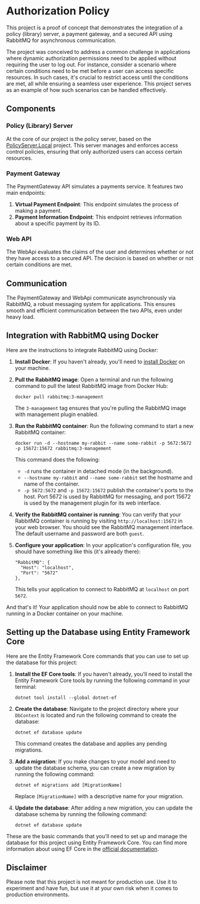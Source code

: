 # Authorization Policy

This project is a proof of concept that demonstrates the integration of a policy (library) server, a payment gateway, and a secured API using RabbitMQ for asynchronous communication.

The project was conceived to address a common challenge in applications where dynamic authorization permissions need to be applied without requiring the user to log out. For instance, consider a scenario where certain conditions need to be met before a user can access specific resources. In such cases, it's crucial to restrict access until the conditions are met, all while ensuring a seamless user experience. This project serves as an example of how such scenarios can be handled effectively.

## Components

### Policy (Library) Server

At the core of our project is the policy server, based on the [PolicyServer.Local](https://github.com/PolicyServer/PolicyServer.Local) project. This server manages and enforces access control policies, ensuring that only authorized users can access certain resources.

### Payment Gateway

The PaymentGateway API simulates a payments service. It features two main endpoints:

1. **Virtual Payment Endpoint**: This endpoint simulates the process of making a payment.
2. **Payment Information Endpoint**: This endpoint retrieves information about a specific payment by its ID.

### Web API

The WebApi evaluates the claims of the user and determines whether or not they have access to a secured API. The decision is based on whether or not certain conditions are met.

## Communication

The PaymentGateway and WebApi communicate asynchronously via RabbitMQ, a robust messaging system for applications. This ensures smooth and efficient communication between the two APIs, even under heavy load.

## Integration with RabbitMQ using Docker

Here are the instructions to integrate RabbitMQ using Docker:

1. **Install Docker**: If you haven't already, you'll need to [install Docker](https://docs.docker.com/get-docker/) on your machine.

2. **Pull the RabbitMQ image**: Open a terminal and run the following command to pull the latest RabbitMQ image from Docker Hub:
   ```
   docker pull rabbitmq:3-management
   ```
   The `3-management` tag ensures that you're pulling the RabbitMQ image with management plugin enabled.

3. **Run the RabbitMQ container**: Run the following command to start a new RabbitMQ container:
   ```
   docker run -d --hostname my-rabbit --name some-rabbit -p 5672:5672 -p 15672:15672 rabbitmq:3-management
   ```
   This command does the following:
   - `-d` runs the container in detached mode (in the background).
   - `--hostname my-rabbit` and `--name some-rabbit` set the hostname and name of the container.
   - `-p 5672:5672` and `-p 15672:15672` publish the container's ports to the host. Port 5672 is used by RabbitMQ for messaging, and port 15672 is used by the management plugin for its web interface.

4. **Verify the RabbitMQ container is running**: You can verify that your RabbitMQ container is running by visiting `http://localhost:15672` in your web browser. You should see the RabbitMQ management interface. The default username and password are both `guest`.

5. **Configure your application**: In your application's configuration file, you should have something like this (it's already there):
   ```
   "RabbitMQ": {
     "Host": "localhost",
     "Port": "5672"
   },
   ```
   This tells your application to connect to RabbitMQ at `localhost` on port `5672`.

And that's it! Your application should now be able to connect to RabbitMQ running in a Docker container on your machine.

## Setting up the Database using Entity Framework Core

Here are the Entity Framework Core commands that you can use to set up the database for this project:

1. **Install the EF Core tools**: If you haven't already, you'll need to install the Entity Framework Core tools by running the following command in your terminal:
   ```
   dotnet tool install --global dotnet-ef
   ```

2. **Create the database**: Navigate to the project directory where your `DbContext` is located and run the following command to create the database:
   ```
   dotnet ef database update
   ```
   This command creates the database and applies any pending migrations.

3. **Add a migration**: If you make changes to your model and need to update the database schema, you can create a new migration by running the following command:
   ```
   dotnet ef migrations add [MigrationName]
   ```
   Replace `[MigrationName]` with a descriptive name for your migration.

4. **Update the database**: After adding a new migration, you can update the database schema by running the following command:
   ```
   dotnet ef database update
   ```

These are the basic commands that you'll need to set up and manage the database for this project using Entity Framework Core. You can find more information about using EF Core in the [official documentation](https://docs.microsoft.com/en-us/ef/core/).

## Disclaimer

Please note that this project is not meant for production use. Use it to experiment and have fun, but use it at your own risk when it comes to production environments.
